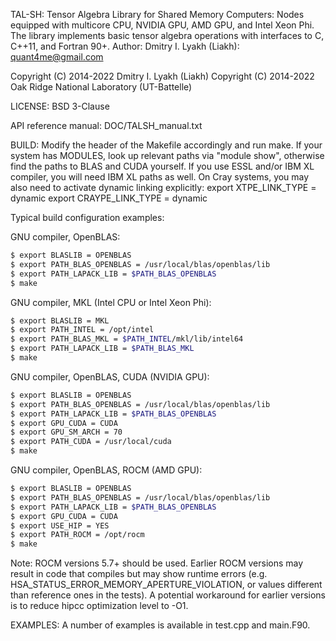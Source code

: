 TAL-SH: Tensor Algebra Library for Shared Memory Computers:
        Nodes equipped with multicore CPU, NVIDIA GPU, AMD GPU,
        and Intel Xeon Phi. The library implements basic tensor
        algebra operations with interfaces to C, C++11, and Fortran 90+.
Author: Dmitry I. Lyakh (Liakh): quant4me@gmail.com

Copyright (C) 2014-2022 Dmitry I. Lyakh (Liakh)
Copyright (C) 2014-2022 Oak Ridge National Laboratory (UT-Battelle)

LICENSE: BSD 3-Clause

API reference manual: DOC/TALSH_manual.txt

BUILD: Modify the header of the Makefile accordingly and run make.
If your system has MODULES, look up relevant paths via "module show",
otherwise find the paths to BLAS and CUDA yourself. If you use ESSL
and/or IBM XL compiler, you will need IBM XL paths as well. On Cray
systems, you may also need to activate dynamic linking explicitly:
export XTPE_LINK_TYPE = dynamic
export CRAYPE_LINK_TYPE = dynamic

Typical build configuration examples:

GNU compiler, OpenBLAS:
```bash
$ export BLASLIB = OPENBLAS
$ export PATH_BLAS_OPENBLAS = /usr/local/blas/openblas/lib
$ export PATH_LAPACK_LIB = $PATH_BLAS_OPENBLAS
$ make
```

GNU compiler, MKL (Intel CPU or Intel Xeon Phi):
```bash
$ export BLASLIB = MKL
$ export PATH_INTEL = /opt/intel
$ export PATH_BLAS_MKL = $PATH_INTEL/mkl/lib/intel64
$ export PATH_LAPACK_LIB = $PATH_BLAS_MKL
$ make
```

GNU compiler, OpenBLAS, CUDA (NVIDIA GPU):
```bash
$ export BLASLIB = OPENBLAS
$ export PATH_BLAS_OPENBLAS = /usr/local/blas/openblas/lib
$ export PATH_LAPACK_LIB = $PATH_BLAS_OPENBLAS
$ export GPU_CUDA = CUDA
$ export GPU_SM_ARCH = 70
$ export PATH_CUDA = /usr/local/cuda
$ make
```

GNU compiler, OpenBLAS, ROCM (AMD GPU):
```bash
$ export BLASLIB = OPENBLAS
$ export PATH_BLAS_OPENBLAS = /usr/local/blas/openblas/lib
$ export PATH_LAPACK_LIB = $PATH_BLAS_OPENBLAS
$ export GPU_CUDA = CUDA
$ export USE_HIP = YES
$ export PATH_ROCM = /opt/rocm
$ make
```
Note: ROCM versions 5.7+ should be used. Earlier ROCM versions may result in code that compiles but may show runtime errors (e.g. HSA_STATUS_ERROR_MEMORY_APERTURE_VIOLATION, or values different than reference ones in the tests). A potential workaround for earlier versions is to reduce hipcc optimization level to -O1.

EXAMPLES: A number of examples is available in test.cpp and main.F90.
